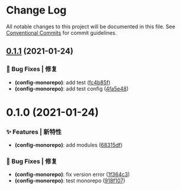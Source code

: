 # Change Log

All notable changes to this project will be documented in this file.
See [Conventional Commits](https://conventionalcommits.org) for commit guidelines.

## [0.1.1](https://github.com/arvinxx/commit-gitmoji/compare/commitlint-config-gitmoji-monorepo@0.1.0...commitlint-config-gitmoji-monorepo@0.1.1) (2021-01-24)


### 🐛 Bug Fixes | 修复

* **(config-monorepo)**: add test ([fc4b85f](https://github.com/arvinxx/commit-gitmoji/commit/fc4b85f))
* **(config-monorepo)**: add test config ([4fa5e48](https://github.com/arvinxx/commit-gitmoji/commit/4fa5e48))





# 0.1.0 (2021-01-24)


### ✨ Features | 新特性

* **(config-monorepo)**: add modules ([68315df](https://github.com/arvinxx/commit-gitmoji/commit/68315df))


### 🐛 Bug Fixes | 修复

* **(config-monorepo)**: fix version error ([1f364c3](https://github.com/arvinxx/commit-gitmoji/commit/1f364c3))
* **(config-monorepo)**: test monorepo ([918f107](https://github.com/arvinxx/commit-gitmoji/commit/918f107))
